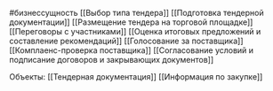 #бизнессущность 
[[Выбор типа тендера]]
[[Подготовка тендерной документации]]
[[Размещение тендера на торговой площадке]]
[[Переговоры с участниками]]
[[Оценка итоговых предложений и составление рекомендаций]]
[[Голосование за поставщика]]
[[Комплаенс-проверка поставщика]]
[[Согласование условий и подписание договоров и закрывающих документов]]

Объекты:
[[Тендерная документация]]
[[Информация по закупке]]

